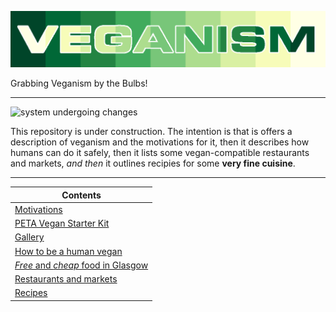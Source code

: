 ![](https://raw.githubusercontent.com/wdbm/resources_veganism/master/media/veganism.png)

Grabbing Veganism by the Bulbs!

---

![system undergoing changes](https://i.imgur.com/GniItjS.gif)

This repository is under construction. The intention is that is offers a description of veganism and the motivations for it, then it describes how humans can do it safely, then it lists some vegan-compatible restaurants and markets, *and then* it outlines recipies for some **very fine cuisine**.

---

|**Contents**                                                                                                                                         |
|-----------------------------------------------------------------------------------------------------------------------------------------------------|
|[Motivations](documentation/motivations.md)                                                                                                          |
|[PETA Vegan Starter Kit](documentation/PETA-UK-VSK.pdf)                                                                                              |
|[Gallery](media/gallery.md)                                                                                                                          |
|[How to be a human vegan](documentation/how.md)                                                                                                      |
|[*Free* and *cheap* food in Glasgow](restaurants_and_markets/Glasgow/free_and_cheap_food/documentation/2012-08-15_free_and_cheap_food_in_Glasgow.pdf)|
|[Restaurants and markets](restaurants_and_markets)                                                                                                   |
|[Recipes](recipes)                                                                                                                                   |
